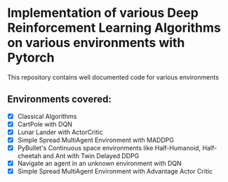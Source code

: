 # Implementation of various Deep Reinforcement Learning Algorithms on various environments with Pytorch
This repository contains well documented code for various environments

## Environments covered:
- [x] Classical Algorithms
- [x] CartPole with DQN
- [x] Lunar Lander with ActorCritic
- [x] Simple Spread MultiAgent Environment with MADDPG
- [x] PyBullet's Continuous space environments like Half-Humanoid, Half-cheetah and Ant with Twin Delayed DDPG
- [x] Navigate an agent in an unknown environment with DQN
- [x] Simple Spread MultiAgent Environment with Advantage Actor Critic
